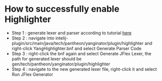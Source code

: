# How to successfully enable Highlighter

* Step 1 : generate lexer and parser according to tutorial [here](/../../blob/master/rfc-parser/docs/README.md)
* Step 2 : navigate into intelij-plugin/src/main/java/tech/pantheon/yanginator/plugin/highlighter
  and right-click YangHighlighter.bnf and select Generate Parser Code
* Step 3 : right-click the bnf again and select Generate JFlex Lexer, the path for generated lexer should be
  gen/tech/pantheon/yanginator/plugin/highlighter
* Step 4 : navigate to the new generated lexer file, right-click it and select Run JFlex Generator